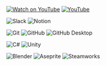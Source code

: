 
[![Watch on YouTube](https://img.youtube.com/vi/영상ID/hqdefault.jpg)]([https://www.youtube.com/watch?v=영상ID](https://www.youtube.com/@Ovel1))
[![YouTube](https://img.shields.io/badge/YouTube-Subscribe-red?style=for-the-badge&logo=youtube&logoColor=white)]([https://www.youtube.com/channel/채널ID](https://www.youtube.com/watch?v=vZXo-UTp3sI))


![Slack](https://img.shields.io/badge/Slack-4A154B?style=for-the-badge&logo=slack&logoColor=white)
![Notion](https://img.shields.io/badge/Notion-000000?style=for-the-badge&logo=notion&logoColor=white)

![Git](https://img.shields.io/badge/Git-F05032?style=for-the-badge&logo=git&logoColor=white)
![GitHub](https://img.shields.io/badge/GitHub-181717?style=for-the-badge&logo=github&logoColor=white)
![GitHub Desktop](https://img.shields.io/badge/GitHub_Desktop-FFFFFF?style=for-the-badge&logo=github&logoColor=black)

![C#](https://img.shields.io/badge/C%23-239120?style=for-the-badge&logo=csharp&logoColor=white)
![Unity](https://img.shields.io/badge/Unity-000000?style=for-the-badge&logo=unity&logoColor=white)

![Blender](https://img.shields.io/badge/Blender-F5792A?style=for-the-badge&logo=blender&logoColor=white)
![Aseprite](https://img.shields.io/badge/Aseprite-7D929E?style=for-the-badge&logo=aseprite&logoColor=white)
![Steamworks](https://img.shields.io/badge/Steamworks-000000?style=for-the-badge&logo=steam&logoColor=white)
